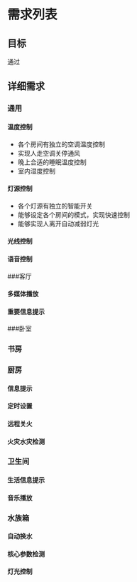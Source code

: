 # 需求列表

## 目标

通过

## 详细需求

### 通用

#### 温度控制

- 各个房间有独立的空调温度控制
- 实现人走空调关停通风
- 晚上合适的睡眠温度控制
- 室内湿度控制

#### 灯源控制

- 各个灯源有独立的智能开关
- 能够设定各个房间的模式，实现快速控制
- 能够实现人离开自动减弱灯光

#### 光线控制

#### 语音控制

###客厅

#### 多媒体播放

#### 重要信息提示

###卧室



### 书房



### 厨房

#### 信息提示

#### 定时设置

#### 远程关火

#### 火灾水灾检测

### 卫生间

#### 生活信息提示

#### 音乐播放

### 水族箱

#### 自动换水

#### 核心参数检测

#### 灯光控制


